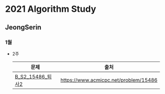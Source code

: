 # 2021 Algorithm Study
## JeongSerin

### 1월

* 2주

   | 문제                                       | 출처                                    |
   | ---------------------------------------- | ------------------------------------- |
   | [B_S2_15486\_퇴사2](https://github.com/JeongSerin/AlgorithmStudy/blob/master/JeongSerin/Main_B_S2_15486_%ED%87%B4%EC%82%AC2_%EC%A0%95%EC%84%B8%EB%A6%B0.java) | https://www.acmicpc.net/problem/15486 |




